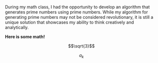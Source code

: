 During my math class, I had the opportunity to develop an algorithm that generates prime numbers using prime numbers.
While my algorithm for generating prime numbers may not be considered revolutionary, it is still a unique solution that showcases my ability to think creatively and analytically.

**Here is some math!**

```math
\sqrt{3}
```

$$a_k $$

